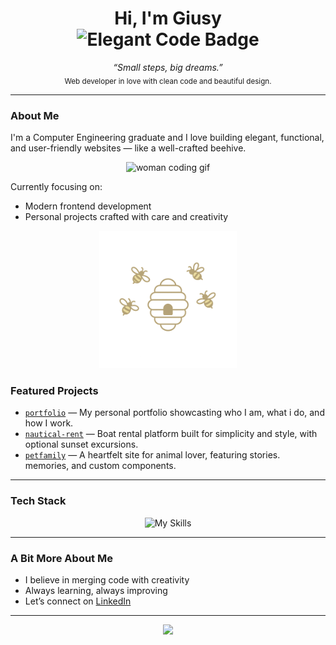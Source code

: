 <h1 align="center">
  Hi, I'm Giusy<br>
  <img src="https://img.shields.io/badge/Turning%20ideas%20into-elegant%20code-F7DF1E?style=for-the-badge" alt="Elegant Code Badge" />
</h1>

<p align="center">
  <i>“Small steps, big dreams.”</i><br>
  <sub>Web developer in love with clean code and beautiful design.</sub>
</p>

---

###  About Me

I'm a Computer Engineering graduate and I love building elegant, functional, and user-friendly websites — like a well-crafted beehive.

<p align="center">
  <img src="https://media.giphy.com/media/L8K62iTDkzGX6/giphy.gif" width="300" alt="woman coding gif" />
</p>

Currently focusing on:

- Modern frontend development  
- Personal projects crafted with care and creativity  

<p align="center">
  <img src="./assets/bee-divider.png" alt="Bee Divider" width="220" />
</p>

### Featured Projects

- [`portfolio`](https://github.com/sommag/portfolio) — My personal portfolio showcasting who I am, what i do, and how I work.
- [`nautical-rent`](https://github.com/sommag/nautical-rent) — Boat rental platform built for simplicity and style, with optional sunset excursions.
- [`petfamily`](https://github.com/sommag/petfamily) — A heartfelt site for animal lover, featuring stories. memories, and custom components.

---

### Tech Stack

<p align="center">
  <img src="https://skillicons.dev/icons?i=html,css,js,cs,git" alt="My Skills"/>
</p>

---

### A Bit More About Me

-  I believe in merging code with creativity  
-  Always learning, always improving  
-  Let’s connect on [LinkedIn](https://www.linkedin.com/in/giusy-somma)  

---

<p align="center">
  <img src="https://capsule-render.vercel.app/api?type=waving&color=F7DF1E&height=120&section=footer" />
</p>